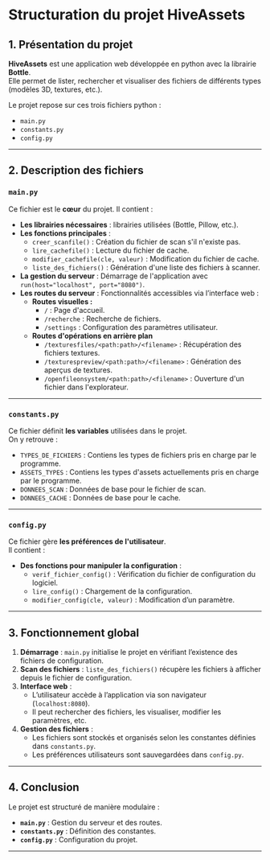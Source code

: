 # Structuration du projet HiveAssets

## 1. Présentation du projet
**HiveAssets** est une application web développée en python avec la librairie **Bottle**.  
Elle permet de lister, rechercher et visualiser des fichiers de différents types (modèles 3D, textures, etc.).  

Le projet repose sur ces trois fichiers python :
- `main.py`
- `constants.py`
- `config.py`

---

## 2. Description des fichiers

### `main.py`
Ce fichier est le **cœur** du projet. Il contient :
- **Les librairies nécessaires** : librairies utilisées (Bottle, Pillow, etc.).
- **Les fonctions principales** :
  - `creer_scanfile()` : Création du fichier de scan s'il n'existe pas.
  - `lire_cachefile()` : Lecture du fichier de cache.
  - `modifier_cachefile(cle, valeur)` : Modification du fichier de cache.
  - `liste_des_fichiers()` : Génération d'une liste des fichiers à scanner.
- **La gestion du serveur** : Démarrage de l'application avec `run(host="localhost", port="8080")`.
- **Les routes du serveur** : Fonctionnalités accessibles via l’interface web :
  - **Routes visuelles :**
    - `/` : Page d'accueil.
    - `/recherche` : Recherche de fichiers.
    - `/settings` : Configuration des paramètres utilisateur.
  - **Routes d'opérations en arrière plan**
    - `/texturesfiles/<path:path>/<filename>` : Récupération des fichiers textures.
    - `/texturespreview/<path:path>/<filename>` : Génération des aperçus de textures.
    - `/openfileonsystem/<path:path>/<filename>` : Ouverture d'un fichier dans l'explorateur.

---

### `constants.py`
Ce fichier définit **les variables** utilisées dans le projet.  
On y retrouve :
- `TYPES_DE_FICHIERS` : Contiens les types de fichiers pris en charge par le programme.
- `ASSETS_TYPES` : Contiens les types d'assets actuellements pris en charge par le programme.
- `DONNEES_SCAN` : Données de base pour le fichier de scan.
- `DONNEES_CACHE` : Données de base pour le cache.

---

### `config.py`
Ce fichier gère **les préférences de l'utilisateur**.  
Il contient :
- **Des fonctions pour manipuler la configuration** :
  - `verif_fichier_config()` : Vérification du fichier de configuration du logiciel.
  - `lire_config()` : Chargement de la configuration.
  - `modifier_config(cle, valeur)` : Modification d’un paramètre.

---

## 3. Fonctionnement global
1. **Démarrage** : `main.py` initialise le projet en vérifiant l’existence des fichiers de configuration.
2. **Scan des fichiers** : `liste_des_fichiers()` récupère les fichiers à afficher depuis le fichier de configuration.
3. **Interface web** :
   - L’utilisateur accède à l’application via son navigateur (`localhost:8080`).
   - Il peut rechercher des fichiers, les visualiser, modifier les paramètres, etc.
4. **Gestion des fichiers** :
   - Les fichiers sont stockés et organisés selon les constantes définies dans `constants.py`.
   - Les préférences utilisateurs sont sauvegardées dans `config.py`.

---

## 4. Conclusion
Le projet est structuré de manière modulaire :
- **`main.py`** : Gestion du serveur et des routes.
- **`constants.py`** : Définition des constantes.
- **`config.py`** : Configuration du projet.

---
